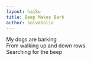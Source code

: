```yaml
---
layout: haiku
title: Beep Makes Bark
author: solvaholic
---
```


My dogs are barking<br>
From walking up and down rows<br>
Searching for the beep<br>
